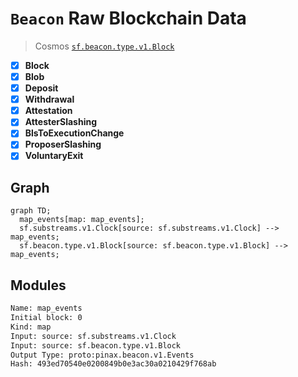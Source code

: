 # `Beacon` Raw Blockchain Data

> Cosmos
> [`sf.beacon.type.v1.Block`](https://buf.build/pinax/firehose-beacon/docs/main:sf.beacon.type.v1)

- [x] **Block**
- [x] **Blob**
- [x] **Deposit**
- [x] **Withdrawal**
- [x] **Attestation**
- [x] **AttesterSlashing**
- [x] **BlsToExecutionChange**
- [x] **ProposerSlashing**
- [x] **VoluntaryExit**

## Graph

```mermaid
graph TD;
  map_events[map: map_events];
  sf.substreams.v1.Clock[source: sf.substreams.v1.Clock] --> map_events;
  sf.beacon.type.v1.Block[source: sf.beacon.type.v1.Block] --> map_events;
```

## Modules

```bash
Name: map_events
Initial block: 0
Kind: map
Input: source: sf.substreams.v1.Clock
Input: source: sf.beacon.type.v1.Block
Output Type: proto:pinax.beacon.v1.Events
Hash: 493ed70540e0200849b0e3ac30a0210429f768ab
```
